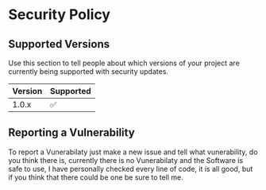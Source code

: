 # Security Policy

## Supported Versions

Use this section to tell people about which versions of your project are
currently being supported with security updates.

| Version | Supported          |
| ------- | ------------------ |
| 1.0.x   | :white_check_mark: |

## Reporting a Vulnerability
To report a Vunerabilaty just make a new issue and tell what vunerability, do you think there is, currently there is no Vunerabilaty and the Software is safe to use,
I have personally checked every line of code, it is all good, but if you think that there could be one be sure to tell me.

